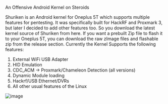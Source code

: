 An Offensive Android Kernel on Steroids

Shuriken is an Android kernel for Oneplus 5T which supports multiple features for pentesting. It was specifically built for HackRF and Proxmark 3, but later I decided to add other features too. So you download the latest kernel source of Shuriken from here. If you want a prebuilt Zip file to flash it to your Oneplus 5T, you can download the raw zImage files and flashable zip from the release section.
Currently the Kernel Supports the following features:

1.	External WiFi USB Adapter
2.	HID Emulation
3.	CDC_ACM -> Proxmark/Chameleon Detection (all versions)
4.	Dynamic Module loading
5.  Hackrf/USB Ethernet/DVRs
6.	All other usual features of the Linux

![image](https://user-images.githubusercontent.com/21009111/50426267-6a711c80-08a3-11e9-9904-80dee4fe8aaf.jpg)
